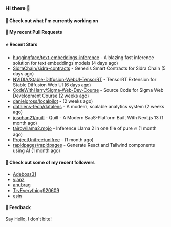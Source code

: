 ### Hi there 👋

#### 👷 Check out what I'm currently working on

#### 🔨 My recent Pull Requests


#### ⭐ Recent Stars

- [huggingface/text-embeddings-inference](https://github.com/huggingface/text-embeddings-inference) - A blazing fast inference solution for text embeddings models (4 days ago)
- [SidraChain/sidra-contracts](https://github.com/SidraChain/sidra-contracts) - Genesis Smart Contracts for Sidra Chain (5 days ago)
- [NVIDIA/Stable-Diffusion-WebUI-TensorRT](https://github.com/NVIDIA/Stable-Diffusion-WebUI-TensorRT) - TensorRT Extension for Stable Diffusion Web UI (6 days ago)
- [CodeWithHarry/Sigma-Web-Dev-Course](https://github.com/CodeWithHarry/Sigma-Web-Dev-Course) - Source Code for Sigma Web Development Course (2 weeks ago)
- [danielgross/localpilot](https://github.com/danielgross/localpilot) -  (2 weeks ago)
- [datalens-tech/datalens](https://github.com/datalens-tech/datalens) - A modern, scalable analytics system (2 weeks ago)
- [joschan21/quill](https://github.com/joschan21/quill) - Quill - A Modern SaaS-Platform Built With Next.js 13 (1 month ago)
- [tairov/llama2.mojo](https://github.com/tairov/llama2.mojo) - Inference Llama 2 in one file of pure 🔥 (1 month ago)
- [ProjectUnifree/unifree](https://github.com/ProjectUnifree/unifree) -  (1 month ago)
- [rapidpages/rapidpages](https://github.com/rapidpages/rapidpages) - Generate React and Tailwind components using AI (1 month ago)

#### 👯 Check out some of my recent followers

- [Adeboss31](https://github.com/Adeboss31)
- [vjanz](https://github.com/vjanz)
- [anubrag](https://github.com/anubrag)
- [TryEverything920609](https://github.com/TryEverything920609)
- [esin](https://github.com/esin)

#### 💬 Feedback

Say Hello, I don't bite!